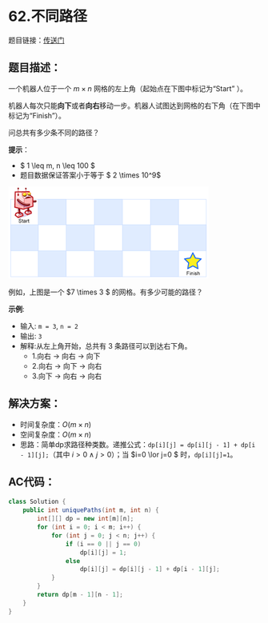 # 62.不同路径
题目链接：[传送门](https://leetcode-cn.com/problems/unique-paths/)

## 题目描述：
一个机器人位于一个 $m \times n$ 网格的左上角（起始点在下图中标记为“Start” ）。

机器人每次只能**向下**或者**向右**移动一步。机器人试图达到网格的右下角（在下图中标记为“Finish”）。

问总共有多少条不同的路径？

**提示**：

- $ 1 \leq m, n \leq 100 $
- 题目数据保证答案小于等于 $ 2 \times 10^9$

![](../_media/robot_maze.png)

例如，上图是一个 $7 \times 3 $ 的网格。有多少可能的路径？

**示例**:

- 输入: `m = 3`, `n = 2`
- 输出: `3`
- 解释:从左上角开始，总共有 3 条路径可以到达右下角。
    - 1.向右 -> 向右 -> 向下
    - 2.向右 -> 向下 -> 向右
    - 3.向下 -> 向右 -> 向右

## 解决方案：
- 时间复杂度：$O(m \times n)$
- 空间复杂度：$O(m \times n)$
- 思路：简单dp求路径种类数。递推公式：`dp[i][j] = dp[i][j - 1] + dp[i - 1][j];`（其中 $i > 0 \land j > 0$）；当 $i=0 \lor j=0 $ 时，`dp[i][j]=1`。

## AC代码：
```java
class Solution {
	public int uniquePaths(int m, int n) {
		int[][] dp = new int[m][n];
		for (int i = 0; i < m; i++) {
			for (int j = 0; j < n; j++) {
				if (i == 0 || j == 0)
					dp[i][j] = 1;
				else
					dp[i][j] = dp[i][j - 1] + dp[i - 1][j];
			}
		}
		return dp[m - 1][n - 1];
	}
}
```